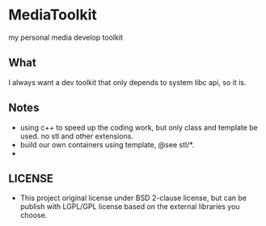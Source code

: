 # MediaToolkit
my personal media develop toolkit


## What 

I always want a dev toolkit that only depends to system libc api, so it is. 


## Notes

* using c++ to speed up the coding work, but only class and template be used. no stl and other extensions. 
* build our own containers using template, @see stl/*.
* 


## LICENSE

* This project original license under BSD 2-clause license, but can be publish with LGPL/GPL license based on the external libraries you choose.
